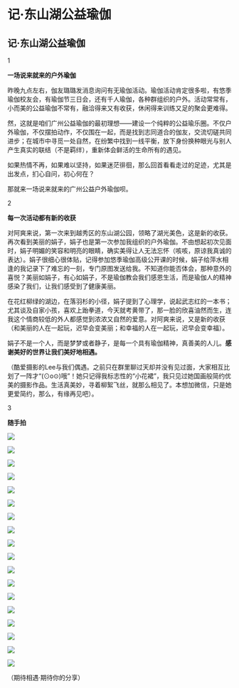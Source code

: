 # 记·东山湖公益瑜伽


## **记·东山湖公益瑜伽**

1

**一场说来就来的户外瑜伽**

昨晚九点左右，伽友璐璐发消息询问有无瑜伽活动。瑜伽活动肯定很多啦，有悠季瑜伽校友会，有瑜伽节三日会，还有千人瑜伽，各种群组织的户外。活动常常有，小而美的公益瑜伽不常有，融洽得来又有收获，休闲得来训练又足的聚会更难得。

然，这就是咱们广州公益瑜伽的最初理想——建设一个纯粹的公益瑜乐圈。不仅户外瑜伽，不仅摆拍动作，不仅围在一起，而是找到志同道合的伽友，交流切磋共同进步；在城市中寻觅一处自然，在纷繁中找到一线平衡，放下身份换种眼光与别人产生真实的联结（不是羁绊），重新体会鲜活的生命所有的遇见。

如果热情不再，如果难以坚持，如果迷茫徘徊，那么回首看看走过的足迹，尤其是出发点，扪心自问，初心何在？

那就来一场说来就来的广州公益户外瑜伽呗。


2

**每一次活动都有新的收获**

对阿爽来说，第一次来到越秀区的东山湖公园，领略了湖光美色，这是新的收获。再次看到美丽的娟子，娟子也是第一次参加我组织的户外瑜伽。不由想起初次见面时，娟子明媚的笑容和明亮的眼睛，确实美得让人无法忘怀（咳咳，原谅我真诚的表达）。娟子很细心很体贴，记得参加悠季瑜伽高级公开课的时候，娟子给萍水相逢的我记录下了难忘的一刻，专门原图发送给我。不知道你能否体会，那种意外的喜悦？美丽如娟子，有心如娟子，不是瑜伽教会我们感恩生活，而是瑜伽人的精神感染了我们，让我们感受到了健康美丽。

在花红柳绿的湖边，在落羽杉的小径，娟子提到了心理学，说起武志红的一本书；尤其谈及自家小孩，喜欢上跆拳道，今天就考黄带了，那一脸的欣喜油然而生，连我这个情商较低的外人都感觉到浓浓又自然的爱意。对阿爽来说，又是新的收获（和美丽的人在一起玩，迟早会变美丽；和幸福的人在一起玩，迟早会变幸福）。

娟子不是一个人，而是梦梦或者静子，是每一个具有瑜伽精神，真善美的人儿。**感谢美好的世界让我们美好地相遇。**

（酷爱摄影的Lee与我们偶遇。之前只在群里聊过天却并没有见过面，大家相互比划了一阵才“(⊙o⊙)哦”！她只记得我标志性的“小花裙”，我只见过她国画般简约优美的摄影作品。生活真美妙，寻着柳絮飞丝，就那么相见了。本想加微信，只是她更爱简约，那么，有缘再见吧）。


3



**随手拍**

![](https://oss.metamind.eu.org/0f5d9720d6d5c2f7abc14.jpg.jpeg)

![](https://oss.metamind.eu.org/964e031c1c37a388731a5.jpg.jpeg)

![](https://oss.metamind.eu.org/7292ff3dae687a4daa3d2.jpg.jpeg)

![](https://oss.metamind.eu.org/1f964c873e64bd6222214.jpg.jpeg)

![](https://oss.metamind.eu.org/1a755be5f888325cc5c6b.jpg.jpeg)

![](https://oss.metamind.eu.org/29567bac193e434a1c83d.jpg.jpeg)

![](https://oss.metamind.eu.org/f2e4f44def321895d9def.jpg.jpeg)

![](https://oss.metamind.eu.org/e88b83cd55e8ce8446f49.jpg.jpeg)

![](https://oss.metamind.eu.org/4c6db9d6a3acac706bd0e.jpg.jpeg)

![](https://oss.metamind.eu.org/11aec4591c65b3912cf09.jpg.jpeg)

![](https://oss.metamind.eu.org/a4ea90505943dba6428d5.jpg.jpeg)

![](https://oss.metamind.eu.org/2abc93144a5cdea82816c.jpg.jpeg)

![](https://oss.metamind.eu.org/04148ef5bd7e7abc23bcc.jpg.jpeg)

![](https://oss.metamind.eu.org/c86da3ee94134bfd738fd.jpg.jpeg)

![](https://oss.metamind.eu.org/3a8d85f67e979d731dc90.jpg.jpeg)

![](https://oss.metamind.eu.org/22a7d53f86c581a6d2a62.jpg.jpeg)

![](https://oss.metamind.eu.org/93549ff1bbc7b2100548a.jpg.jpeg)

![](https://img.omoe.eu.org/file/d4038995c6b5b82471dad.jpg)

（期待相遇·期待你的分享）


